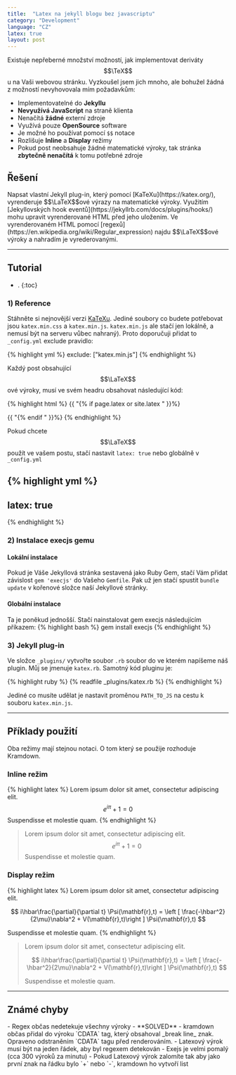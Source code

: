 ```yaml
---
title:  "Latex na jekyll blogu bez javascriptu"
category: "Development"
language: "CZ"
latex: true
layout: post
---
```


Existuje nepřeberné množství možností, jak implementovat deriváty $$\TeX$$u na Vaši webovou stránku. Vyzkoušel jsem jich mnoho, ale bohužel žádná z možností nevyhovovala mím požadavkům:

- Implementovatelné do __Jekyllu__
- __Nevyužívá JavaScript__ na straně klienta
- Nenačítá __žádné__ externí zdroje
- Využívá pouze __OpenSource__ software
- Je možné ho používat pomocí `$$` notace
- Rozlišuje __Inline__ a __Display__ režimy
- Pokud post neobsahuje žádné matematické výroky, tak stránka __zbytečně nenačítá__ k tomu potřebné zdroje

<h2 class="no_toc">Řešení</h2>
Napsat vlastní Jekyll plug-in, který pomocí [KaTeXu](https://katex.org/), vyrenderuje $$\LaTeX$$ové výrazy na matematické výroky. Využitím [Jekyllovských hook eventů](https://jekyllrb.com/docs/plugins/hooks/) mohu upravit vyrenderované HTML před jeho uložením. Ve vyrenderovaném HTML pomocí [regexů](https://en.wikipedia.org/wiki/Regular_expression) najdu $$\LaTeX$$ové výroky a nahradím je vyrederovanými.

---

<h2 class="no_toc">Tutorial</h2>

- .
{:toc}


### 1) Reference
Stáhněte si nejnovější verzi [KaTeXu](https://katex.org/). Jediné soubory co budete potřebovat jsou `katex.min.css` a `katex.min.js`. `katex.min.js` ale stačí jen lokálně, a nemusí být na serveru vůbec nahraný). Proto doporučuji přidat to `_config.yml` exclude pravidlo:

{% highlight yml %}
exclude: ["katex.min.js"]
{% endhighlight %}

Každý post obsahující $$\LaTeX$$ové výroky, musí ve svém headru obsahovat následující kód:

{% highlight html %}
{{ "{% if page.latex or site.latex " }}%}
  <link rel="stylesheet" href="{{ '/assets/katex/katex.min.css' | relative_url }}">
{{ "{% endif " }}%}
{% endhighlight %}

Pokud chcete $$\LaTeX$$ použít ve vašem postu, stačí nastavit `latex: true` nebo globálně v `_config.yml`

{% highlight yml %}
---
latex: true
---
{% endhighlight %}

### 2) Instalace execjs gemu

#### Lokální instalace
Pokud je Váše Jekyllová stránka sestavená jako Ruby Gem, stačí Vám přidat závislost `gem 'execjs'` do Vašeho `Gemfile`. Pak už jen stačí spustit `bundle update` v kořenové složce naší Jekyllové stránky.

#### Globální instalace
Ta je poněkud jednošší. Stačí nainstalovat gem execjs následujícím příkazem:
{% highlight bash %}
gem install execjs
{% endhighlight %}

### 3) Jekyll plug-in

Ve složce `_plugins/` vytvořte soubor `.rb` soubor do ve kterém napíšeme náš plugin. Můj se jmenuje `katex.rb`. Samotný kód pluginu je:

{% highlight ruby %}
{% readfile _plugins/katex.rb %}
{% endhighlight %}

Jediné co musíte udělat je nastavit proměnou `PATH_TO_JS` na cestu k souboru `katex.min.js`.

---

<h2 class="no_toc">Příklady použití</h2>
Oba režimy mají stejnou notaci. O tom který se použije rozhoduje Kramdown.

<h3 class="no_toc">Inline režim</h3>

{% highlight latex %}
Lorem ipsum dolor sit amet, consectetur adipiscing elit. $$e^{i\pi} + 1 = 0$$ Suspendisse et molestie quam. 
{% endhighlight %}

> Lorem ipsum dolor sit amet, consectetur adipiscing elit. $$e^{i\pi} + 1 = 0$$ Suspendisse et molestie quam. 

<h3 class="no_toc">Display režim</h3>

{% highlight latex %}
Lorem ipsum dolor sit amet, consectetur adipiscing elit. 

$$
i\hbar\frac{\partial}{\partial t} \Psi(\mathbf{r},t) = \left [ \frac{-\hbar^2}{2\mu}\nabla^2 + V(\mathbf{r},t)\right ] \Psi(\mathbf{r},t)
$$

Suspendisse et molestie quam. 
{% endhighlight %}

>Lorem ipsum dolor sit amet, consectetur adipiscing elit. 
>
> $$ 
> i\hbar\frac{\partial}{\partial t} \Psi(\mathbf{r},t) = \left [ \frac{-\hbar^2}{2\mu}\nabla^2 + V(\mathbf{r},t)\right ] \Psi(\mathbf{r},t) 
> $$
>
> Suspendisse et molestie quam. 

---

<h2 class="no_toc">Známé chyby</h2>
- Regex občas nedetekuje všechny výroky - **SOLVED** - kramdown občas přidal do výroku `CDATA` tag, který obsahoval _break line_ znak. Opraveno odstraněním `CDATA` tagu před renderováním.
- Latexový výrok musí být na jeden řádek, aby byl regexem detekován
- Exejs je velmi pomalý (cca 300 výroků za minutu)
- Pokud Latexový výrok zalomíte tak aby jako první znak na řádku bylo `+` nebo `-`, kramdown ho vytvoří list

